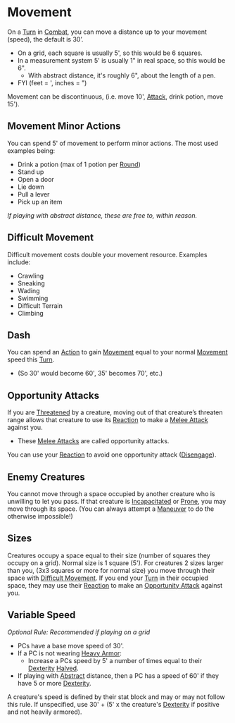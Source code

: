 # Movement
On a [Turn](Turn.md) in [Combat](Combat.md), you can move a distance up to your movement (speed), the default is 30’. 
- On a grid, each square is usually 5', so this would be 6 squares.
- In a measurement system 5' is usually 1" in real space, so this would be 6".
	- With abstract distance, it's roughly 6", about the length of a pen.
- FYI (feet = ', inches = ")

Movement can be discontinuous, (i.e. move 10', [Attack](Attack.md), drink potion, move 15').
## Movement Minor Actions
You can spend 5' of movement to perform minor actions. The most used examples being:
- Drink a potion (max of 1 potion per [Round](Round.md))
- Stand up
- Open a door
- Lie down
- Pull a lever
- Pick up an item

*If playing with abstract distance, these are free to, within reason.*
## Difficult Movement
Difficult movement costs double your movement resource. Examples include:
- Crawling
- Sneaking
- Wading
- Swimming
- Difficult Terrain
- Climbing
## Dash
You can spend an [Action](Action.md) to gain [Movement](Movement.md) equal to your normal [Movement](Movement.md) speed this [Turn](Turn.md). 
- (So 30' would become 60', 35' becomes 70', etc.)
## Opportunity Attacks
If you are [Threatened](../Conditions/Threatened.md) by a creature, moving out of that creature’s threaten range allows that creature to use its [Reaction](Reaction.md) to make a [Melee Attack](Melee%20Attack.md) against you.
- These [Melee Attacks](Melee%20Attack.md) are called opportunity attacks.

You can use your [Reaction](Reaction.md) to avoid one opportunity attack ([Disengage](Reaction.md#Disengage)).
## Enemy Creatures
You cannot move through a space occupied by another creature who is unwilling to let you pass. If that creature is [Incapacitated](../Conditions/Incapacitated.md) or [Prone](../Conditions/Prone.md), you may move through its space. (You can always attempt a [Maneuver](Maneuver.md) to do the otherwise impossible!)
## Sizes
Creatures occupy a space equal to their size (number of squares they occupy on a grid). Normal size is 1 square (5'). For creatures 2 sizes larger than you, (3x3 squares or more for normal size) you move through their space with [Difficult Movement](Movement.md#Difficult%20Movement). If you end your [Turn](Turn.md) in their occupied space, they may use their [Reaction](Reaction.md) to make an [Opportunity Attack](Movement.md#Opportunity%20Attacks) against you.
## Variable Speed
*Optional Rule: Recommended if playing on a grid*
- PCs have a base move speed of 30'.
- If a PC is not wearing [Heavy Armor](../Items/Individual%20Item%20Cards/Armors/Armor%20Properties/Heavy%20Armor%20Property.md):
	- Increase a PCs speed by 5' a number of times equal to their [Dexterity](../Player%20Characters/Chosen%20Statistics/Dexterity.md) [Halved](../Foreword/Rule%20for%20rules.md#Halving).
- If playing with [Abstract](../Magic/Area%20of%20Effect.md#Abstract) distance, then a PC has a speed of 60' if they have 5 or more [Dexterity](../Player%20Characters/Chosen%20Statistics/Dexterity.md).

A creature's speed is defined by their stat block and may or may not follow this rule. If unspecified, use 30' + (5' x the creature's [Dexterity](../Player%20Characters/Chosen%20Statistics/Dexterity.md) if positive and not heavily armored).
